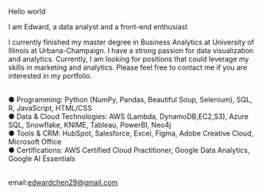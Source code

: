 Hello world

I am Edward, a data analyst and a front-end enthusiast

I currently finished my master degree in Business Analytics at University of Illinois at Urbana-Champaign. I have a strong passion for data visualization and analytics. 
Currently, I am looking for positions that could leverage my skills in marketing and analytics. Please feel free to contact me if you are interested in my portfolio.


<br>● Programming:‬‭ Python (NumPy, Pandas, Beautiful Soup,‬‭ Selenium), SQL, R, JavaScript, HTML/CSS‬
<br>● Data & Cloud Technologies:‬‭ AWS (Lambda, DynamoDB,EC2,S3),‬‭ Azure SQL, Snowflake, KNIME,‬ Tableau, PowerBI, Neo4j‬
<br>● Tools & CRM:‬‭ HubSpot, Salesforce, Excel, Figma, Adobe‬‭ Creative Cloud, Microsoft Office‬
<br>● Certifications:‬‭ AWS Certified Cloud Practitioner,‬‭ Google Data Analytics, Google AI Essentials‬
‭

<br>email:edwardchen29@gmail.com

<!---
ShiiCSY/ShiiCSY is a ✨ special ✨ repository because its `README.md` (this file) appears on your GitHub profile.
You can click the Preview link to take a look at your changes.
--->
